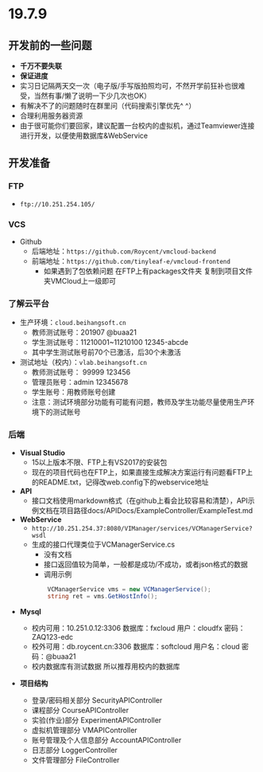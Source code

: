 # 19.7.9

## 开发前的一些问题

- **千万不要失联**
- **保证进度**
- 实习日记隔两天交一次（电子版/手写版拍照均可，不然开学前狂补也很难受，当然有事/懒了说明一下少几次也OK）
- 有解决不了的问题随时在群里问（代码搜索引擎优先^ ^）
- 合理利用服务器资源
- 由于很可能你们要回家，建议配置一台校内的虚拟机，通过Teamviewer连接进行开发，以便使用数据库&WebService

## 开发准备

### FTP

- `ftp://10.251.254.105/`

### VCS

- Github
  - 后端地址：`https://github.com/Roycent/vmcloud-backend`
  - 前端地址：`https://github.com/tinyleaf-e/vmcloud-frontend`
    - 如果遇到了包依赖问题 在FTP上有packages文件夹 复制到项目文件夹VMCloud上一级即可 

### 了解云平台

- 生产环境：`cloud.beihangsoft.cn`
  - 教师测试账号：201907  @buaa21
  - 学生测试账号：11210001~11210100 12345-abcde
  - 其中学生测试账号前70个已激活，后30个未激活
- 测试地址（校内）：`vlab.beihangsoft.cn`
  - 教师测试账号： 99999 123456
  - 管理员账号：admin 12345678
  - 学生账号：用教师账号创建
  - 注意：测试环境部分功能有可能有问题，教师及学生功能尽量使用生产环境下的测试账号

### 后端

- **Visual Studio**
  - 15以上版本不限、FTP上有VS2017的安装包
  - 现在的项目代码也在FTP上，如果直接生成解决方案运行有问题看FTP上的README.txt，记得改web.config下的webservice地址
- **API**
  - 接口文档使用markdown格式（在github上看会比较容易和清楚），API示例文档在项目路径docs/APIDocs/ExampleController/ExampleTest.md
- **WebService**
  - `http://10.251.254.37:8080/VIManager/services/VCManagerService?wsdl`
  - 生成的接口代理类位于VCManagerService.cs
    - 没有文档
    - 接口返回值较为简单，一般都是成功/不成功，或者json格式的数据
    - 调用示例
  
 ```c#
            VCManagerService vms = new VCManagerService();
            string ret = vms.GetHostInfo();
 ```

- **Mysql**
  - 校内可用：10.251.0.12:3306  数据库：fxcloud  用户：cloudfx 密码：ZAQ123-edc
  - 校外可用：db.roycent.cn:3306 数据库：softcloud 用户名：cloud 密码：@buaa21
  - 校内数据库有测试数据 所以推荐用校内的数据库

- **项目结构**
  - 登录/密码相关部分 SecurityAPIController
  - 课程部分 CourseAPIController
  - 实验(作业)部分 ExperimentAPIController
  - 虚拟机管理部分 VMAPIController
  - 账号管理及个人信息部分 AccountAPIController
  - 日志部分 LoggerController
  - 文件管理部分 FileController
